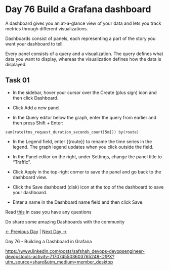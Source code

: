 # Day 76 Build a Grafana dashboard

A dashboard gives you an at-a-glance view of your data and lets you track metrics through different visualizations.

Dashboards consist of panels, each representing a part of the story you want your dashboard to tell.

Every panel consists of a query and a visualization. The query defines what data you want to display, whereas the visualization defines how the data is displayed.

## Task 01

- In the sidebar, hover your cursor over the Create (plus sign) icon and then click Dashboard.

- Click Add a new panel.

- In the Query editor below the graph, enter the query from earlier and then press Shift + Enter:

`sum(rate(tns_request_duration_seconds_count[5m])) by(route)`

- In the Legend field, enter {{route}} to rename the time series in the legend. The graph legend updates when you click outside the field.

- In the Panel editor on the right, under Settings, change the panel title to “Traffic”.

- Click Apply in the top-right corner to save the panel and go back to the dashboard view.

- Click the Save dashboard (disk) icon at the top of the dashboard to save your dashboard.

- Enter a name in the Dashboard name field and then click Save.

Read [this](https://grafana.com/tutorials/grafana-fundamentals/) in case you have any questions

Do share some amazing Dashboards with the community

[← Previous Day](../day75/README.md) | [Next Day →](../day77/README.md)

Day 76 - Building a Dashboard in Grafana

https://www.linkedin.com/posts/safshah_devops-devopsengineer-devopstools-activity-7170745503603765248-DfPX?utm_source=share&utm_medium=member_desktop